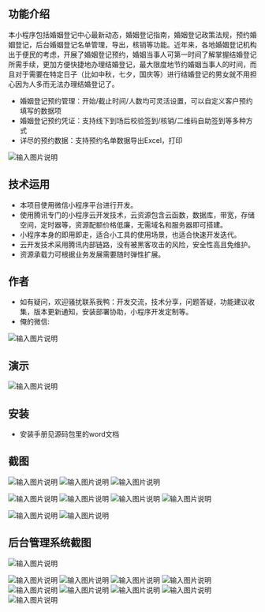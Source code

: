 ## 功能介绍 
    
本小程序包括婚姻登记中心最新动态，婚姻登记指南，婚姻登记政策法规，预约婚姻登记，后台婚姻登记名单管理，导出，核销等功能。近年来，各地婚姻登记机构出于便民的考虑，开展了婚姻登记预约，婚姻当事人可第一时间了解掌握结婚登记所需手续，更加方便快捷地办理结婚登记，最大限度地节约婚姻当事人的时间，而且对于需要在特定日子（比如中秋，七夕，国庆等）进行结婚登记的男女就不用担心因为人多而无法办理结婚登记了。

- 婚姻登记预约管理：开始/截止时间/人数均可灵活设置，可以自定义客户预约填写的数据项
- 婚姻登记预约凭证：支持线下到场后校验签到/核销/二维码自助签到等多种方式
- 详尽的预约数据：支持预约名单数据导出Excel，打印

![输入图片说明](demo/%E4%BA%8C%E7%BB%B4%E7%A0%81.png)
 

## 技术运用
- 本项目使用微信小程序平台进行开发。
- 使用腾讯专门的小程序云开发技术，云资源包含云函数，数据库，带宽，存储空间，定时器等，资源配额价格低廉，无需域名和服务器即可搭建。
- 小程序本身的即用即走，适合小工具的使用场景，也适合快速开发迭代。
- 云开发技术采用腾讯内部链路，没有被黑客攻击的风险，安全性高且免维护。
- 资源承载力可根据业务发展需要随时弹性扩展。  



## 作者
- 如有疑问，欢迎骚扰联系我鸭：开发交流，技术分享，问题答疑，功能建议收集，版本更新通知，安装部署协助，小程序开发定制等。
- 俺的微信:

 ![输入图片说明](demo/author-base.png)
 



## 演示
 
 ![输入图片说明](demo/%E4%BA%8C%E7%BB%B4%E7%A0%81.png)
 

## 安装

- 安装手册见源码包里的word文档 



## 截图

![输入图片说明](demo/1%E9%A6%96%E9%A1%B5.png)
![输入图片说明](demo/2%E6%9C%80%E6%96%B0%E5%8A%A8%E6%80%81.png)
![输入图片说明](demo/3%E7%99%BB%E8%AE%B0%E6%8C%87%E5%8D%97.png)

![输入图片说明](demo/4%E9%A2%84%E7%BA%A6%E6%97%A5%E5%8E%86.png)
![输入图片说明](demo/5%E6%88%91%E7%9A%84.png)
 ![输入图片说明](demo/6%E9%A2%84%E7%BA%A6%E7%99%BB%E8%AE%B0.png)
![输入图片说明](demo/7%E9%A2%84%E7%BA%A6%E8%AF%A6%E6%83%85.png)

![输入图片说明](demo/8%E9%A2%84%E7%BA%A6.png)
![输入图片说明](demo/9%E9%A2%84%E7%BA%A6%E6%88%90%E5%8A%9F.png)

## 后台管理系统截图
![输入图片说明](demo/10%E5%90%8E%E5%8F%B0-%E9%A6%96%E9%A1%B5.png)

![输入图片说明](demo/11%E5%90%8E%E5%8F%B0-%E9%A2%84%E7%BA%A6%E7%AE%A1%E7%90%86.png)
![输入图片说明](demo/12%E5%90%8E%E5%8F%B0-%E9%A2%84%E7%BA%A6%E6%B7%BB%E5%8A%A0.png)
 ![输入图片说明](demo/13%E5%90%8E%E5%8F%B0-%E9%A2%84%E7%BA%A6%E6%97%B6%E6%AE%B5%E8%AE%BE%E7%BD%AE.png)
![输入图片说明](demo/14%E5%90%8E%E5%8F%B0-%E9%A2%84%E7%BA%A6%E8%8F%9C%E5%8D%95.png)
![输入图片说明](demo/15%E5%90%8E%E5%8F%B0-%E9%A2%84%E7%BA%A6%E5%90%8D%E5%8D%95.png)
![输入图片说明](demo/16%E5%90%8E%E5%8F%B0-%E9%A2%84%E7%BA%A6%E5%90%8D%E5%8D%95%E7%AE%A1%E7%90%86.png)
![输入图片说明](demo/17%E5%90%8E%E5%8F%B0-%E9%A2%84%E7%BA%A6%E5%90%8D%E5%8D%95%E5%AF%BC%E5%87%BA.png)
![输入图片说明](demo/18%E5%90%8E%E5%8F%B0-%E9%A2%84%E7%BA%A6%E6%A0%B8%E9%94%80.png)
![输入图片说明](demo/19%E5%90%8E%E5%8F%B0-%E5%86%85%E5%AE%B9%E7%AE%A1%E7%90%86.png)
